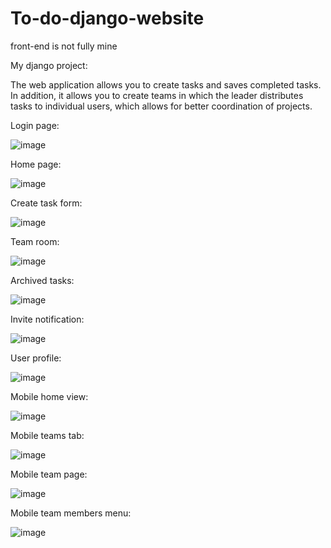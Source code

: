 # To-do-django-website
front-end is not fully mine

My django project:

The web application allows you to create tasks and saves completed tasks. In addition, it allows you to create teams in which the leader distributes tasks to individual users, which allows for better coordination of projects.

Login page:

![image](https://user-images.githubusercontent.com/108836782/224537236-6349c7e7-ea99-49a2-82bc-53a214793626.png)

Home page:

![image](https://user-images.githubusercontent.com/108836782/224537649-d8f21203-d1db-4269-be8c-4f3c9ebd474f.png)

Create task form:

![image](https://user-images.githubusercontent.com/108836782/224537509-563cfc92-6482-4305-89af-24b9abe8adc1.png)

Team room:

![image](https://user-images.githubusercontent.com/108836782/225745410-6786268b-8b81-494d-9cff-aba30f2350a4.png)

Archived tasks:

![image](https://user-images.githubusercontent.com/108836782/224538048-fda2a5fe-782b-414b-bb59-7968c47d6212.png)

Invite notification:

![image](https://user-images.githubusercontent.com/108836782/224538222-aeea3c6b-fb0f-4eae-b581-cba48eb66581.png)

User profile:

![image](https://user-images.githubusercontent.com/108836782/224538451-4f23e98a-f74a-4584-982b-5b90cff49272.png)

Mobile home view:

![image](https://user-images.githubusercontent.com/108836782/225746134-d56f2185-a16b-4a86-a95c-e5c11adc5b7c.png)

Mobile teams tab:

![image](https://user-images.githubusercontent.com/108836782/225919620-a7aefa10-e3cf-4f46-9e84-9f6987a3406c.png)

Mobile team page:

![image](https://user-images.githubusercontent.com/108836782/225919759-99051224-f762-4464-bc46-afc466b8af66.png)

Mobile team members menu:

![image](https://user-images.githubusercontent.com/108836782/225919919-a60e6a63-a3dd-4456-82ef-1b637c2c4604.png)



